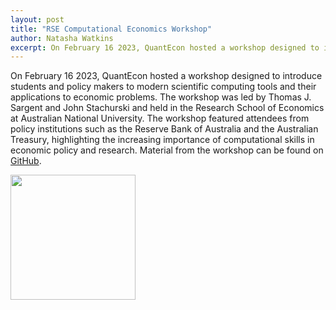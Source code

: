 ```yaml
---
layout: post
title: "RSE Computational Economics Workshop"
author: Natasha Watkins
excerpt: On February 16 2023, QuantEcon hosted a workshop designed to introduce students and policy makers to modern scientific computing tools and their applications to economic problems.
---
```


On February 16 2023, QuantEcon hosted a workshop designed to introduce students and policy makers to modern scientific computing tools and their applications to economic problems. The workshop was led by Thomas J. Sargent and John Stachurski and held in the Research School of Economics at Australian National University. The workshop featured attendees from policy institutions such as the Reserve Bank of Australia and the Australian Treasury, highlighting the increasing importance of computational skills in economic policy and research. Material from the workshop can be found on [GitHub](https://github.com/QuantEcon/rse_comp_econ_2023).


<img src="/assets/img/rse-workshop.jpeg" width="200"/>